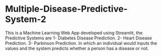 # Multiple-Disease-Predictive-System-2
This is a Machine Learning Web App developed using Streamlit, the Predictive Systems are 1- Diabetes Disease Prediction. 2- Heart Disease Prediction. 3- Parkinson Prediction. In which an individual would inputs the values and the system predicts whether a person has a disease or not.
